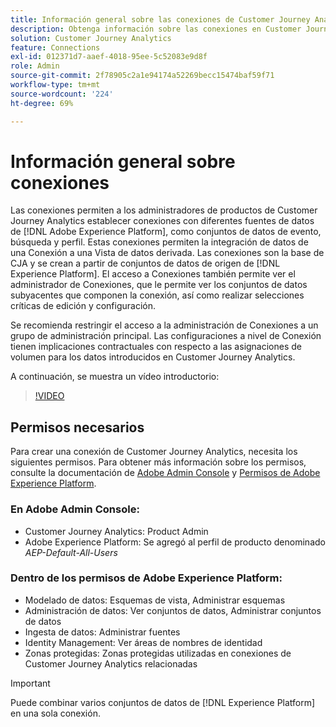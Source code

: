 ```yaml
---
title: Información general sobre las conexiones de Customer Journey Analytics
description: Obtenga información sobre las conexiones en Customer Journey Analytics.
solution: Customer Journey Analytics
feature: Connections
exl-id: 012371d7-aaef-4018-95ee-5c52083e9d8f
role: Admin
source-git-commit: 2f78905c2a1e94174a52269becc15474baf59f71
workflow-type: tm+mt
source-wordcount: '224'
ht-degree: 69%

---
```


# Información general sobre conexiones

Las conexiones permiten a los administradores de productos de Customer Journey Analytics establecer conexiones con diferentes fuentes de datos de [!DNL Adobe Experience Platform], como conjuntos de datos de evento, búsqueda y perfil. Estas conexiones permiten la integración de datos de una Conexión a una Vista de datos derivada. Las conexiones son la base de CJA y se crean a partir de conjuntos de datos de origen de [!DNL Experience Platform]. El acceso a Conexiones también permite ver el administrador de Conexiones, que le permite ver los conjuntos de datos subyacentes que componen la conexión, así como realizar selecciones críticas de edición y configuración.

Se recomienda restringir el acceso a la administración de Conexiones a un grupo de administración principal. Las configuraciones a nivel de Conexión tienen implicaciones contractuales con respecto a las asignaciones de volumen para los datos introducidos en Customer Journey Analytics.

A continuación, se muestra un vídeo introductorio:

>[!VIDEO](https://video.tv.adobe.com/v/35111/?quality=12&learn=on)

## Permisos necesarios

Para crear una conexión de Customer Journey Analytics, necesita los siguientes permisos. Para obtener más información sobre los permisos, consulte la documentación de [Adobe Admin Console](https://helpx.adobe.com/es/enterprise/admin-guide.html/enterprise/using/manage-permissions-and-roles.ug.html) y [Permisos de Adobe Experience Platform](https://experienceleague.adobe.com/en/docs/experience-platform/access-control/home).

### En Adobe Admin Console:

* Customer Journey Analytics: Product Admin
* Adobe Experience Platform: Se agregó al perfil de producto denominado *AEP-Default-All-Users*

### Dentro de los permisos de Adobe Experience Platform:

* Modelado de datos: Esquemas de vista, Administrar esquemas
* Administración de datos: Ver conjuntos de datos, Administrar conjuntos de datos
* Ingesta de datos: Administrar fuentes
* Identity Management: Ver áreas de nombres de identidad
* Zonas protegidas: Zonas protegidas utilizadas en conexiones de Customer Journey Analytics relacionadas

>[!IMPORTANT]
>
>Puede combinar varios conjuntos de datos de [!DNL Experience Platform] en una sola conexión.
